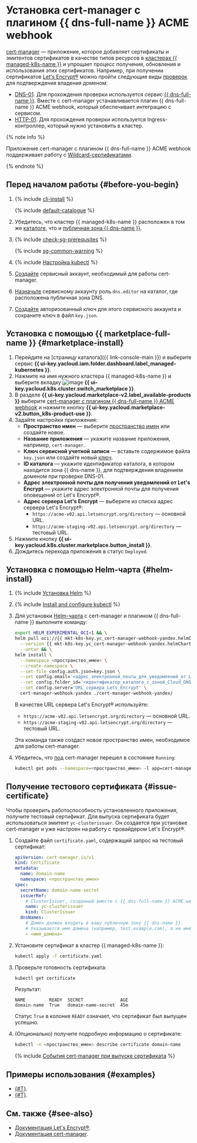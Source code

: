 # Установка cert-manager c плагином {{ dns-full-name }} ACME webhook


[cert-manager](https://cert-manager.io) — приложение, которое добавляет сертификаты и эмитентов сертификатов в качестве типов ресурсов в [кластерах {{ managed-k8s-name }}](../../concepts/index.md#kubernetes-cluster) и упрощает процесс получения, обновления и использования этих сертификатов. Например, при получении сертификатов [Let's Encrypt®](https://letsencrypt.org/) можно пройти следующие виды [проверок](https://letsencrypt.org/ru/docs/challenge-types) для подтверждения владения доменом:

* [DNS-01](https://letsencrypt.org/ru/docs/challenge-types/#проверка-dns-01). Для прохождения проверки используется сервис [{{ dns-full-name }}](../../../dns/). Вместе с cert-manager устанавливается плагин {{ dns-full-name }} ACME webhook, который обеспечивает интеграцию с сервисом.
* [HTTP-01](https://letsencrypt.org/ru/docs/challenge-types/#проверка-http-01). Для прохождения проверки используется Ingress-контроллер, который нужно установить в кластер.

{% note info %}

Приложение cert-manager c плагином {{ dns-full-name }} ACME webhook поддерживает работу с [Wildcard-сертификатами](../../../glossary/ssl-certificate.md#types).

{% endnote %}

## Перед началом работы {#before-you-begin}

1. {% include [cli-install](../../../_includes/cli-install.md) %}

   {% include [default-catalogue](../../../_includes/default-catalogue.md) %}

1. Убедитесь, что кластер {{ managed-k8s-name }} расположен в том же [каталоге](../../../resource-manager/concepts/resources-hierarchy.md#folder), что и [публичная зона {{ dns-name }}](../../../dns/concepts/dns-zone.md#public-zones).

1. {% include [check-sg-prerequsites](../../../_includes/managed-kubernetes/security-groups/check-sg-prerequsites-lvl3.md) %}

    {% include [sg-common-warning](../../../_includes/managed-kubernetes/security-groups/sg-common-warning.md) %}

1. {% include [Настройка kubectl](../../../_includes/managed-kubernetes/kubectl-install.md) %}
1. [Создайте](../../../iam/operations/sa/create.md) сервисный аккаунт, необходимый для работы cert-manager.
1. [Назначьте](../../../iam/operations/sa/assign-role-for-sa.md) сервисному аккаунту роль `dns.editor` на каталог, где расположена публичная зона DNS.
1. [Создайте](../../../iam/operations/authorized-key/create.md) авторизованный ключ для этого сервисного аккаунта и сохраните ключ в файл `key.json`.

## Установка с помощью {{ marketplace-full-name }} {#marketplace-install}

1. Перейдите на [страницу каталога]({{ link-console-main }}) и выберите сервис **{{ ui-key.yacloud.iam.folder.dashboard.label_managed-kubernetes }}**.
1. Нажмите на имя нужного кластера {{ managed-k8s-name }} и выберите вкладку ![image](../../../_assets/console-icons/shopping-cart.svg) **{{ ui-key.yacloud.k8s.cluster.switch_marketplace }}**.
1. В разделе **{{ ui-key.yacloud.marketplace-v2.label_available-products }}** выберите [cert-manager c плагином {{ dns-full-name }} ACME webhook](/marketplace/products/yc/cert-manager-webhook-yandex) и нажмите кнопку **{{ ui-key.yacloud.marketplace-v2.button_k8s-product-use }}**.
1. Задайте настройки приложения:
   * **Пространство имен** — выберите [пространство имен](../../concepts/index.md#namespace) или создайте новое.
   * **Название приложения** — укажите название приложения, например, `cert-manager`.
   * **Ключ сервисной учетной записи** — вставьте содержимое файла `key.json` или создайте новый [ключ](../../../iam/concepts/authorization/key.md).
   * **ID каталога** — укажите идентификатор каталога, в котором находится зона {{ dns-name }}, для подтверждения владением доменом при проверке DNS-01.
   * **Адрес электронной почты для получения уведомлений от Let's Encrypt** — укажите адрес электронной почты для получения оповещений от Let's Encrypt®.
   * **Адрес сервера Let's Encrypt** — выберите из списка адрес сервера Let's Encrypt®:
     * `https://acme-v02.api.letsencrypt.org/directory` — основной URL.
     * `https://acme-staging-v02.api.letsencrypt.org/directory` — тестовый URL.
1. Нажмите кнопку **{{ ui-key.yacloud.k8s.cluster.marketplace.button_install }}**.
1. Дождитесь перехода приложения в статус `Deployed`.

## Установка с помощью Helm-чарта {#helm-install}

1. {% include [Установка Helm](../../../_includes/managed-kubernetes/helm-install.md) %}
1. {% include [Install and configure kubectl](../../../_includes/managed-kubernetes/kubectl-install.md) %}
1. Для установки [Helm-чарта](https://helm.sh/docs/topics/charts/) с cert-manager и плагином {{ dns-full-name }} выполните команду:

   ```bash
   export HELM_EXPERIMENTAL_OCI=1 && \
   helm pull oci://{{ mkt-k8s-key.yc_cert-manager-webhook-yandex.helmChart.name }} \
     --version {{ mkt-k8s-key.yc_cert-manager-webhook-yandex.helmChart.tag }} \
     --untar && \
   helm install \
     --namespace <пространство_имен> \
     --create-namespace \
     --set-file config.auth.json=key.json \
     --set config.email='<адрес_электронной_почты_для_уведомлений_от_Lets_Encrypt>' \
     --set config.folder_id='<идентификатор_каталога_с_зоной_Cloud_DNS>' \
     --set config.server='URL_сервера_Lets_Encrypt' \
     cert-manager-webhook-yandex ./cert-manager-webhook-yandex/
   ```

   В качестве URL сервера Let's Encrypt® используйте:
   * `https://acme-v02.api.letsencrypt.org/directory` — основной URL.
   * `https://acme-staging-v02.api.letsencrypt.org/directory` — тестовый URL.

   Эта команда также создаст новое пространство имен, необходимое для работы cert-manager.
1. Убедитесь, что [под](../../concepts/index.md#pod) cert-manager перешел в состояние `Running`:

   ```bash
   kubectl get pods --namespace=<пространство_имен> -l app=cert-manager-webhook-yandex -w
   ```

## Получение тестового сертификата {#issue-certificate}

Чтобы проверить работоспособность установленного приложения, получите тестовый сертификат. Для выпуска сертификата будет использоваться эмитент `yc-clusterissuer`. Он создается при установке cert-manager и уже настроен на работу с провайдером Let's Encrypt®.

1. Создайте файл `certificate.yaml`, содержащий запрос на тестовый сертификат:

   ```yaml
   apiVersion: cert-manager.io/v1
   kind: Certificate
   metadata:
     name: domain-name
     namespace: <пространство_имен>
   spec:
     secretName: domain-name-secret
     issuerRef:
       # ClusterIssuer, созданный вместе с {{ dns-full-name }} ACME webhook.
       name: yc-clusterissuer
       kind: ClusterIssuer
     dnsNames:
       # Домен должен входить в вашу публичную зону {{ dns-name }}.
       # Указывается имя домена (например, test.example.com), а не имя DNS-записи.
       - <имя_домена>
   ```

1. Установите сертификат в кластер {{ managed-k8s-name }}:

   ```bash
   kubectl apply -f certificate.yaml
   ```

1. Проверьте готовность сертификата:

   ```bash
   kubectl get certificate
   ```

   Результат:

   ```text
   NAME         READY  SECRET              AGE
   domain-name  True   domain-name-secret  45m
   ```

    Статус `True` в колонке `READY` означает, что сертификат был выпущен успешно.

1. (Опционально) получите подробную информацию о сертификате:

    ```bash
    kubectl -n <пространство_имен> describe certificate domain-name
    ```

    {% include [События cert-manager при выпуске сертификата](../../../_includes/managed-kubernetes/cert-manager-events-explained.md) %}

## Примеры использования {#examples}

* [{#T}](../../tutorials/dnschallenge.md).
* [{#T}](../../tutorials/ingress-cert-manager.md).

## См. также {#see-also}

* [Документация Let's Encrypt®](https://letsencrypt.org/docs/client-options/).
* [Документация cert-manager](https://cert-manager.io/docs/configuration/).
